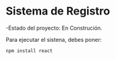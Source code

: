 <h1>Sistema de Registro</h1>

-Estado del proyecto: En Construción.

Para ejecutar el sistena, debes poner: 

```npm install react```
